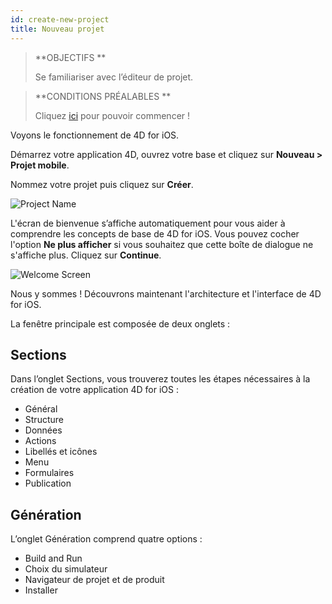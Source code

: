 ```yaml
---
id: create-new-project
title: Nouveau projet
---
```


> **OBJECTIFS **
> 
> Se familiariser avec l’éditeur de projet.


> **CONDITIONS PRÉALABLES **
> 
> Cliquez [ici](prerequisites.html) pour pouvoir commencer !


Voyons le fonctionnement de 4D for iOS.

Démarrez votre application 4D, ouvrez votre base et cliquez sur **Nouveau > Projet mobile**.

Nommez votre projet puis cliquez sur **Créer**.

![Project Name](assets/en/project-editor/Project-creation-4D-for-iOS.png)

L'écran de bienvenue s’affiche automatiquement pour vous aider à comprendre les concepts de base de 4D for iOS. Vous pouvez cocher l'option **Ne plus afficher** si vous souhaitez que cette boîte de dialogue ne s'affiche plus. Cliquez sur **Continue**.

![Welcome Screen](assets/en/project-editor/Welcome-Screen-4D-for-iOS.png)

Nous y sommes ! Découvrons maintenant l'architecture et l'interface de 4D for iOS.

La fenêtre principale est composée de deux onglets :

## Sections

Dans l’onglet Sections, vous trouverez toutes les étapes nécessaires à la création de votre application 4D for iOS :

* Général
* Structure
* Données
* Actions
* Libellés et icônes
* Menu
* Formulaires
* Publication

## Génération

L’onglet Génération comprend quatre options :

* Build and Run
* Choix du simulateur
* Navigateur de projet et de produit
* Installer 
